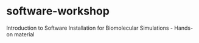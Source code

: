 # software-workshop
Introduction to Software Installation for Biomolecular Simulations - Hands-on material

